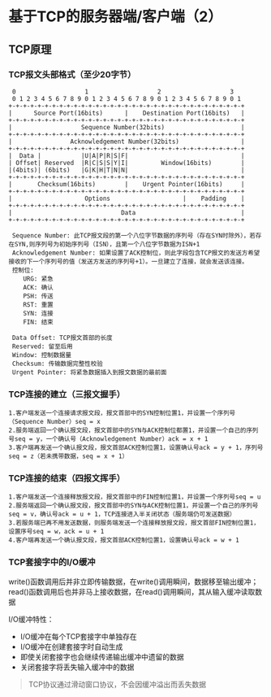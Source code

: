 # 基于TCP的服务器端/客户端（2）

## TCP原理

### TCP报文头部格式（至少20字节）

     0                   1                   2                   3   
     0 1 2 3 4 5 6 7 8 9 0 1 2 3 4 5 6 7 8 9 0 1 2 3 4 5 6 7 8 9 0 1 
    +-+-+-+-+-+-+-+-+-+-+-+-+-+-+-+-+-+-+-+-+-+-+-+-+-+-+-+-+-+-+-+-+
    |      Source Port(16bits)      |    Destination Port(16bits)   |
    +-+-+-+-+-+-+-+-+-+-+-+-+-+-+-+-+-+-+-+-+-+-+-+-+-+-+-+-+-+-+-+-+
    |                   Sequence Number(32bits)                     |
    +-+-+-+-+-+-+-+-+-+-+-+-+-+-+-+-+-+-+-+-+-+-+-+-+-+-+-+-+-+-+-+-+
    |                Acknowledgement Number(32bits)                 |
    +-+-+-+-+-+-+-+-+-+-+-+-+-+-+-+-+-+-+-+-+-+-+-+-+-+-+-+-+-+-+-+-+
    |  Data |           |U|A|P|R|S|F|                               |
    | Offset| Reserved  |R|C|S|S|Y|I|         Window(16bits)        |
    |(4bits)| (6bits)   |G|K|H|T|N|N|                               |
    +-+-+-+-+-+-+-+-+-+-+-+-+-+-+-+-+-+-+-+-+-+-+-+-+-+-+-+-+-+-+-+-+
    |       Checksum(16bits)        |    Urgent Pointer(16bits)     |
    +-+-+-+-+-+-+-+-+-+-+-+-+-+-+-+-+-+-+-+-+-+-+-+-+-+-+-+-+-+-+-+-+
    |                    Options                    |    Padding    |
    +-+-+-+-+-+-+-+-+-+-+-+-+-+-+-+-+-+-+-+-+-+-+-+-+-+-+-+-+-+-+-+-+
    |                              Data                             |
    +-+-+-+-+-+-+-+-+-+-+-+-+-+-+-+-+-+-+-+-+-+-+-+-+-+-+-+-+-+-+-+-+
    
     Sequence Number: 此TCP报文段的第一个八位字节数据的序列号（存在SYN时除外），若存在SYN,则序列号为初始序列号（ISN），且第一个八位字节数据为ISN+1
     Acknowledgement Number: 如果设置了ACK控制位，则此字段包含TCP报文的发送方希望接收的下一个序列号的值（发送方发送的序列号+1）。一旦建立了连接，就会发送该连接。
     控制位:
     	URG: 紧急
     	ACK: 确认
     	PSH: 传送
     	RST: 重置
     	SYN: 连接
     	FIN: 结束
     
     Data Offset: TCP报文首部的长度
     Reserved: 留至后用
     Window: 控制数据量
     Checksum: 传输数据完整性校验
     Urgent Pointer: 将紧急数据插入到报文数据的最前面

### TCP连接的建立（三报文握手）

    1.客户端发送一个连接请求报文段，报文首部中的SYN控制位置1，并设置一个序列号（Sequence Number）seq = x
    2.服务端返回一个确认报文段，报文首部中的SYN与ACK控制位都置1，并设置一个自己的序列号seq = y，一个确认号（Acknowledgement Number）ack = x + 1
    3.客户端再发送一个确认报文段，报文首部ACK控制位置1，设置确认号ack = y + 1，序列号seq = z（若未携带数据，seq = x + 1）

### TCP连接的结束（四报文挥手）

    1.客户端发送一个连接释放报文段，报文首部中的FIN控制位置1，并设置一个序列号seq = u
    2.服务端返回一个确认报文段，报文首部中的SYN与ACK控制位置1，并设置一个自己的序列号seq = v，确认号ack = u + 1，TCP连接进入半关闭状态（服务端仍可发送数据）
    3.若服务端已再不用发送数据，则服务端发送一个连接释放报文段，报文首部FIN控制位置1，设置序号seq = w，ack = u + 1
    4.客户端再发送一个确认报文段，报文首部ACK控制位置1，设置确认号ack = w + 1 

### TCP套接字中的I/O缓冲

write()函数调用后并非立即传输数据，在write()调用瞬间，数据移至输出缓冲；read()函数调用后也并非马上接收数据，在read()调用瞬间，其从输入缓冲读取数据

I/O缓冲特性：

- I/O缓冲在每个TCP套接字中单独存在
- I/O缓冲在创建套接字时自动生成
- 即使关闭套接字也会继续传递输出缓冲中遗留的数据
- 关闭套接字将丢失输入缓冲中的数据

> TCP协议通过滑动窗口协议，不会因缓冲溢出而丢失数据